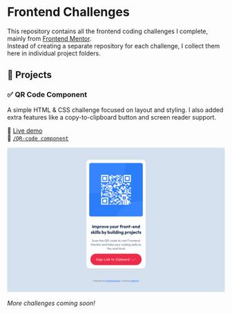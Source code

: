 # Frontend Challenges

This repository contains all the frontend coding challenges I complete, mainly from [Frontend Mentor](https://www.frontendmentor.io/).  
Instead of creating a separate repository for each challenge, I collect them here in individual project folders.



## 📁 Projects

### ✅ QR Code Component

A simple HTML & CSS challenge focused on layout and styling. I also added extra features like a copy-to-clipboard button and screen reader support.

🔗 [Live demo](https://mdohr07.github.io/Frontend-Challenges/QR-code%20component/)  
📂 [`/QR-code component`](QR-code%20component/)

![Screenshot of QR Code Component](QR-code%20component/images/Screenshot%202025-04-29.png)



_More challenges coming soon!_
